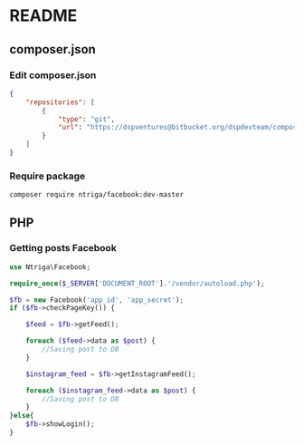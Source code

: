 # README #

## composer.json ##

### Edit composer.json ###

```json
{
	"repositories": [
		{
			"type": "git",
			"url": "https://dspventures@bitbucket.org/dspdevteam/composer-ntriga-facebook.git"
		}
	]
}
```

### Require package ###

```
composer require ntriga/facebook:dev-master
```

## PHP ##

### Getting posts Facebook ###

```php
use Ntriga\Facebook;

require_once($_SERVER['DOCUMENT_ROOT'].'/vendor/autoload.php');

$fb = new Facebook('app_id', 'app_secret');
if ($fb->checkPageKey()) {

	$feed = $fb->getFeed();

	foreach ($feed->data as $post) {
		//Saving post to DB
	}

	$instagram_feed = $fb->getInstagramFeed();

	foreach ($instagram_feed->data as $post) {
		//Saving post to DB
	}
}else{
	$fb->showLogin();
}
```